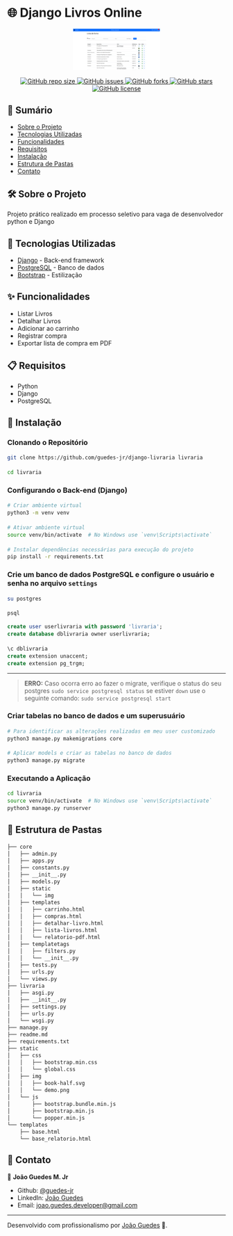 
# 🌐 Django Livros Online
<div align="center">
  <img src="./static/img/demo.png" alt="Logo do Projeto" width="200"/>
</div>

<p align="center">
  <a href="https://github.com/seu-usuario/seu-repositorio">
    <img alt="GitHub repo size" src="https://img.shields.io/github/repo-size/guedes-jr/django_next_auth">
  </a>
  <a href="https://github.com/guedes-jr/django_next_auth/issues">
    <img alt="GitHub issues" src="https://img.shields.io/github/issues/guedes-jr/django_next_auth">
  </a>
  <a href="https://github.com/guedes-jr/django_next_auth/network">
    <img alt="GitHub forks" src="https://img.shields.io/github/forks/guedes-jr/django_next_auth">
  </a>
  <a href="https://github.com/guedes-jr/django_next_auth/stargazers">
    <img alt="GitHub stars" src="https://img.shields.io/github/stars/guedes-jr/django_next_auth">
  </a>
  <a href="https://github.com/guedes-jr/django_next_auth/blob/main/LICENSE">
    <img alt="GitHub license" src="https://img.shields.io/github/license/guedes-jr/django_next_auth">
  </a>
</p>

## 📝 Sumário

- [Sobre o Projeto](#%EF%B8%8F-sobre-o-projeto)
- [Tecnologias Utilizadas](#-tecnologias-utilizadas)
- [Funcionalidades](#-funcionalidades)
- [Requisitos](#-requisitos)
- [Instalação](#-instalação)
- [Estrutura de Pastas](#-estrutura-de-pastas)
- [Contato](#-contato)

## 🛠️ Sobre o Projeto

Projeto prático realizado em processo seletivo para vaga de desenvolvedor python e Django

## 🧰 Tecnologias Utilizadas

- [Django](https://www.djangoproject.com/) - Back-end framework
- [PostgreSQL](https://www.postgresql.org/) - Banco de dados
- [Bootstrap](https://getbootstrap.com/) - Estilização

## ✨ Funcionalidades

- Listar Livros
- Detalhar Livros
- Adicionar ao carrinho
- Registrar compra
- Exportar lista de compra em PDF

## 📋 Requisitos

- Python
- Django
- PostgreSQL

## 🚀 Instalação

### Clonando o Repositório

```bash
git clone https://github.com/guedes-jr/django-livraria livraria

cd livraria
```

### Configurando o Back-end (Django)

```bash
# Criar ambiente virtual
python3 -m venv venv

# Ativar ambiente virtual
source venv/bin/activate  # No Windows use `venv\Scripts\activate`

# Instalar dependências necessárias para execução do projeto
pip install -r requirements.txt
```

### Crie um banco de dados PostgreSQL e configure o usuário e senha no arquivo `settings`
```bash
su postgres 

psql
```
```sql
create user userlivraria with password 'livraria';
create database dblivraria owner userlivraria;

\c dblivraria
create extension unaccent;
create extension pg_trgm; 
```
---
> **ERRO:** Caso ocorra erro ao fazer o migrate, verifique o status do seu postgres
> ```sudo service postgresql status```
> se estiver `down` use o seguinte comando:
> ```sudo service postgresql start```

### Criar tabelas no banco de dados e um superusuário
```bash
# Para identificar as alterações realizadas em meu user customizado
python3 manage.py makemigrations core

# Aplicar models e criar as tabelas no banco de dados
python3 manage.py migrate
```

### Executando a Aplicação

```bash
cd livraria
source venv/bin/activate  # No Windows use `venv\Scripts\activate`
python3 manage.py runserver
```

## 📁 Estrutura de Pastas

```plaintext
├── core
│   ├── admin.py
│   ├── apps.py
│   ├── constants.py
│   ├── __init__.py
│   ├── models.py
│   ├── static
│   │   └── img
│   ├── templates
│   │   ├── carrinho.html
│   │   ├── compras.html
│   │   ├── detalhar-livro.html
│   │   ├── lista-livros.html
│   │   └── relatorio-pdf.html
│   ├── templatetags
│   │   ├── filters.py
│   │   └── __init__.py
│   ├── tests.py
│   ├── urls.py
│   └── views.py
├── livraria
│   ├── asgi.py
│   ├── __init__.py
│   ├── settings.py
│   ├── urls.py
│   └── wsgi.py
├── manage.py
├── readme.md
├── requirements.txt
├── static
│   ├── css
│   │   ├── bootstrap.min.css
│   │   └── global.css
│   ├── img
│   │   ├── book-half.svg
│   │   └── demo.png
│   └── js
│       ├── bootstrap.bundle.min.js
│       ├── bootstrap.min.js
│       └── popper.min.js
└── templates
    ├── base.html
    └── base_relatorio.html
```

## 📧 Contato

👤 **João Guedes M. Jr**

- Github: [@guedes-jr](https://github.com/guedes-jr)
- LinkedIn: [João Guedes](https://www.linkedin.com/in/jo%C3%A3o-guedes-36a440135)
- Email: joao.guedes.developer@gmail.com

---

Desenvolvido com profissionalismo por [João Guedes](https://github.com/guedes-jr) 🤖.
